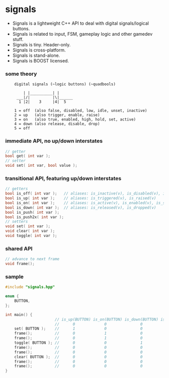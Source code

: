 signals
=======

- Signals is a lightweight C++ API to deal with digital signals/logical buttons.
- Signals is related to input, FSM, gameplay logic and other gamedev stuff.
- Signals is tiny. Header-only.
- Signals is cross-platform.
- Signals is stand-alone.
- Signals is BOOST licensed.

### some theory
```
    digital signals (~logic buttons) (~quadbools)

        | |__________| |
     ___|/|          |\|______
      1 |2|    3     |4|  5

    1 = off  (also false, disabled, low, idle, unset, inactive)
    2 = up   (also trigger, enable, raise)
    3 = on   (also true, enabled, high, hold, set, active)
    4 = down (also release, disable, drop)
    5 = off
```

### immediate API, no up/down interstates
```c++
// getter
bool get( int var );
// setter
void set( int var, bool value );
```

### transitional API, featuring up/down interstates
```c++
// getters
bool is_off( int var );   // aliases: is_inactive(v), is_disabled(v), is_unset(v) 
bool is_up( int var );    // aliases: is_triggered(v), is_raised(v)
bool is_on( int var );    // aliases: is_active(v), is_enabled(v), is_set(v) 
bool is_down( int var );  // aliases: is_released(v), is_dropped(v)
bool is_push( int var );
bool is_push2x( int var );
// setters
void set( int var );
void clear( int var );
void toggle( int var );
```

### shared API
```c++
// advance to next frame
void frame();
```

### sample
```c++
#include "signals.hpp"

enum {
    BUTTON,
};

int main() {
                      // is_up(BUTTON) is_on(BUTTON) is_down(BUTTON) is_off(BUTTON) 
                      //      0             0               0              1        
    set( BUTTON );    //      1             0               0              0        
    frame();          //      0             1               0              0        
    frame();          //      0             1               0              0        
    toggle( BUTTON ); //      0             0               1              0        
    frame();          //      0             0               0              1        
    frame();          //      0             0               0              1        
    clear( BUTTON );  //      0             0               0              1        
    frame();          //      0             0               0              1        
    frame();          //      0             0               0              1        
}
```
